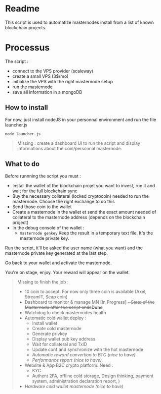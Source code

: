 # Readme

This script is used to automatize masternodes install from a list of known blockchain projects. 

# Processus

The script :
- connect to the VPS provider (scaleway)
- create a small VPS (3$/mo)
- initialize the VPS with the right masternode setup
- run the masternode
- save all information in a mongoDB 

## How to install

For now, just install nodeJS in your personnal environment and run the file launcher.js

    node launcher.js

> Missing : create a dashboard UI to run the script and display informations about the coin/personnal masternode.

## What to do

Before runnning the script you must :
- Install the wallet of the blockchain projet you want to invest, run it and wait for the full blockchain sync
- Buy the necessary collateral (locked cryptocoin) needed to run the masternode. Choose the right exchange to do this
- Send those coin to the wallet
- Create a masternode in the wallet et send the exact amount needed of collateral to the masternode address (depends on the blockchain project)
- In the debug console of the wallet :
	- `masternode genkey`
Keep the result in a temporary text file. It's the masternode private key.

Run the script, it'll be asked the user name (what you want) and the masternode private key generated at the last step. 

Go back to your wallet and activate the masternode.

You're on stage, enjoy. Your reward will appear on the wallet.


> Missing to finish the job : 
> - 10 coin to accept. For now only three coin is available (Axel, StreamIT, Scap coin)
> - Dashboard to monitor & manage MN [In Progress]
> ~~- State of the Masternode after the script ends~~**Done**
> - Watchdog to check masternodes health
> - Automatic cold wallet deploy  :
> 	- Install wallet
> 	- Create cold masternode
> 	- Generate privkey
>   - Display wallet pub key address
> 	- Wait for collateral and TxID
> 	- Update conf and synchronize with the hot masternode
> 	- *Automatic reward convertion to BTC (nice to have)*
>   - *Performance report (nice to have)*
>  - Website & App B2C crypto platform. Need : 
> 	  - KYC
>    - Authent 2FA, offline cold storage, Design thinking, payment system, administration declaration report, )
> - *Hardware cold wallet masternode (nice to have)*
 

<!--stackedit_data:
eyJoaXN0b3J5IjpbLTEwMjAxNDcwNzQsLTExNTE3NzUxNjYsOT
kyNjA2NjgyLDIxMTg2MDY0NzddfQ==
-->